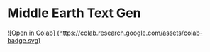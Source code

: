 # Middle Earth Text Gen

[![Open in Colab] (<https://colab.research.google.com/assets/colab-badge.svg>)](https://colab.research.google.com/github/brotSchimmelt/MiddleEarthTextGen/blob/main/data_exploration.ipynb)
